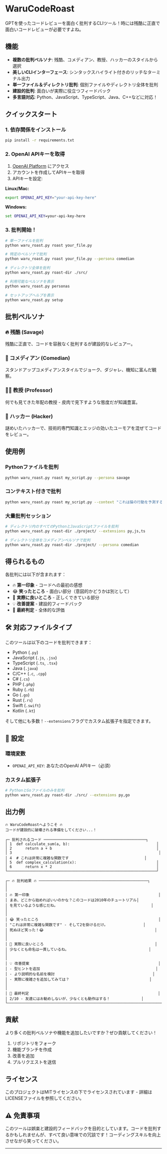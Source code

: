 # WaruCodeRoast

GPTを使ったコードレビューを面白く批判するCLIツール！時には残酷に正直で面白いコードレビューが必要ですよね。

## 機能

- **複数の批判ペルソナ**: 残酷、コメディアン、教授、ハッカーのスタイルから選択
- **美しいCLIインターフェース**: シンタックスハイライト付きのリッチなターミナル出力
- **単一ファイル＆ディレクトリ批判**: 個別ファイルやディレクトリ全体を批判
- **建設的批判**: 面白いが実際に役立つフィードバック
- **多言語対応**: Python、JavaScript、TypeScript、Java、C++などに対応！

## クイックスタート

### 1. 依存関係をインストール

```bash
pip install -r requirements.txt
```

### 2. OpenAI APIキーを取得

1. [OpenAI Platform](https://platform.openai.com/) にアクセス
2. アカウントを作成してAPIキーを取得
3. APIキーを設定:

**Linux/Mac:**
```bash
export OPENAI_API_KEY="your-api-key-here"
```

**Windows:**
```cmd
set OPENAI_API_KEY=your-api-key-here
```

### 3. 批判開始！

```bash
# 単一ファイルを批判
python waru_roast.py roast your_file.py

# 特定のペルソナで批判
python waru_roast.py roast your_file.py --persona comedian

# ディレクトリ全体を批判
python waru_roast.py roast-dir ./src/

# 利用可能なペルソナを表示
python waru_roast.py personas

# セットアップヘルプを表示
python waru_roast.py setup
```

## 批判ペルソナ

### 🔥 残酷 (Savage)
残酷に正直で、コードを容赦なく批判するが建設的なレビュアー。

### 🎤 コメディアン (Comedian)
スタンドアップコメディアンスタイルでジョーク、ダジャレ、機知に富んだ観察。

### 👨‍🏫 教授 (Professor)
何でも見てきた年配の教授 - 皮肉で見下すような態度だが知識豊富。

### 🖤 ハッカー (Hacker)
謎めいたハッカーで、技術的専門知識とエッジの効いたユーモアを混ぜてコードをレビュー。

## 使用例

### Pythonファイルを批判
```bash
python waru_roast.py roast my_script.py --persona savage
```

### コンテキスト付きで批判
```bash
python waru_roast.py roast my_script.py --context "これは猫の行動を予測する機械学習モデルです"
```

### 大量批判セッション
```bash
# ディレクトリ内のすべてのPythonとJavaScriptファイルを批判
python waru_roast.py roast-dir ./project/ --extensions py,js,ts

# ディレクトリ全体をコメディアンペルソナで批判
python waru_roast.py roast-dir ./project/ --persona comedian
```

## 得られるもの

各批判には以下が含まれます：
- 🔥 **第一印象** - コードへの最初の感想
- 😂 **笑ったところ** - 面白い部分（意図的かどうかは別として）
- 🤔 **実際に良いところ** - 正しくできている部分
- 💡 **改善提案** - 建設的フィードバック
- 🎯 **最終判定** - 全体的な評価

## 🛠️ 対応ファイルタイプ

このツールは以下のコードを批判できます：
- Python (`.py`)
- JavaScript (`.js`, `.jsx`)
- TypeScript (`.ts`, `.tsx`)
- Java (`.java`)
- C/C++ (`.c`, `.cpp`)
- C# (`.cs`)
- PHP (`.php`)
- Ruby (`.rb`)
- Go (`.go`)
- Rust (`.rs`)
- Swift (`.swift`)
- Kotlin (`.kt`)

そして他にも多数！`--extensions`フラグでカスタム拡張子を指定できます。

## 🔧 設定

### 環境変数
- `OPENAI_API_KEY`: あなたのOpenAI APIキー（必須）

### カスタム拡張子
```bash
# PythonとGoファイルのみを批判
python waru_roast.py roast-dir ./src/ --extensions py,go
```

## 出力例

```
🔥 WaruCodeRoastへようこそ 🔥
コードが建設的に破壊される準備をしてください...！

┌─ 批判されるコード ──────────────────────────────────────────────┐
│ 1  def calculate_sum(a, b):                                       │
│ 2      return a + b                                               │
│ 3                                                                  │
│ 4  # これは非常に複雑な関数です                                  │
│ 5  def complex_calculation(x):                                    │
│ 6      return x * 2                                               │
└───────────────────────────────────────────────────────────────────┘

┌─ 🔥 批判結果 🔥 ─────────────────────────────────────────────────┐
│                                                                     │
│ 🔥 第一印象                                                          │
│ まあ、どこから始めればいいのかな？このコードは2010年のチュートリアル│
│ を見ているような感じだね。                                          │
│                                                                     │
│ 😂 笑ったところ                                                      │
│ "これは非常に複雑な関数です" - そして2を掛けるだけ。                │
│ 死ぬほど笑った！😂                                                  │
│                                                                     │
│ 🤔 実際に良いところ                                                  │
│ 少なくとも命名は一貫しているね。                                    │
│                                                                     │
│ 💡 改善提案                                                          │
│ - 型ヒントを追加                                                    │
│ - より説明的な名前を検討                                            │
│ - 実際に複雑さを追加してみては？                                    │
│                                                                     │
│ 🎯 最終判定                                                          │
│ 2/10 - 友達にはお勧めしないが、少なくとも動作はする！              │
└─────────────────────────────────────────────────────────────────────┘
```

## 貢献

より多くの批判ペルソナや機能を追加したいですか？ぜひ貢献してください！

1. リポジトリをフォーク
2. 機能ブランチを作成
3. 改善を追加
4. プルリクエストを送信

## ライセンス

このプロジェクトはMITライセンスの下でライセンスされています - 詳細はLICENSEファイルを参照してください。

## ⚠️ 免責事項

このツールは娯楽と建設的フィードバックを目的としています。コードを批判するかもしれませんが、すべて良い意味での冗談です！コーディングスキルを向上させながら笑ってください。

---
